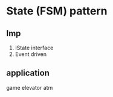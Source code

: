 # State (FSM) pattern

## Imp

1. IState interface
2. Event driven

## application

game 
elevator
atm 